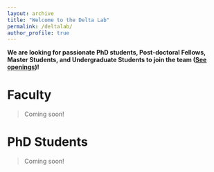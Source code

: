 ```yaml
---
layout: archive
title: "Welcome to the Delta Lab"
permalink: /deltalab/
author_profile: true
---
```


**We are looking for passionate PhD students, Post-doctoral Fellows, Master Students, and Undergraduate Students to join the team ([See openings]())!**

# Faculty
> Coming soon!

# PhD Students
> Coming soon!
